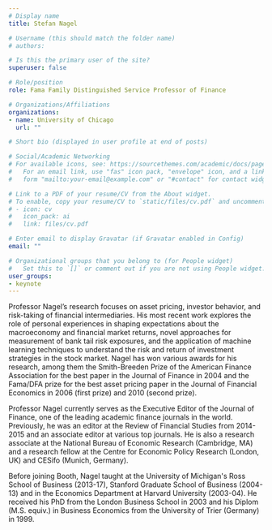 ```yaml
---
# Display name
title: Stefan Nagel 

# Username (this should match the folder name)
# authors:

# Is this the primary user of the site?
superuser: false

# Role/position
role: Fama Family Distinguished Service Professor of Finance

# Organizations/Affiliations
organizations:
- name: University of Chicago
  url: ""

# Short bio (displayed in user profile at end of posts)

# Social/Academic Networking
# For available icons, see: https://sourcethemes.com/academic/docs/page-builder/#icons
#   For an email link, use "fas" icon pack, "envelope" icon, and a link in the
#   form "mailto:your-email@example.com" or "#contact" for contact widget.

# Link to a PDF of your resume/CV from the About widget.
# To enable, copy your resume/CV to `static/files/cv.pdf` and uncomment the lines below.
# - icon: cv
#   icon_pack: ai
#   link: files/cv.pdf

# Enter email to display Gravatar (if Gravatar enabled in Config)
email: ""

# Organizational groups that you belong to (for People widget)
#   Set this to `[]` or comment out if you are not using People widget.
user_groups:
- keynote
---
```


Professor Nagel’s research focuses on asset pricing, investor behavior, and risk-taking of financial intermediaries. His most recent work explores the role of personal experiences in shaping expectations about the macroeconomy and financial market returns, novel approaches for measurement of bank tail risk exposures, and the application of machine learning techniques to understand the risk and return of investment strategies in the stock market. Nagel has won various awards for his research, among them the Smith-Breeden Prize of the American Finance Association for the best paper in the Journal of Finance in 2004 and the Fama/DFA prize for the best asset pricing paper in the Journal of Financial Economics in 2006 (first prize) and 2010 (second prize).

Professor Nagel currently serves as the Executive Editor of the Journal of Finance, one of the leading academic finance journals in the world. Previously, he was an editor at the Review of Financial Studies from 2014-2015 and an associate editor at various top journals. He is also a research associate at the National Bureau of Economic Research (Cambridge, MA) and a research fellow at the Centre for Economic Policy Research (London, UK) and CESifo (Munich, Germany). 

Before joining Booth, Nagel taught at the University of Michigan's Ross School of Business (2013-17), Stanford Graduate School of Business (2004-13) and in the Economics Department at Harvard University (2003-04). He received his PhD from the London Business School in 2003 and his Diplom (M.S. equiv.) in Business Economics from the University of Trier (Germany) in 1999.
